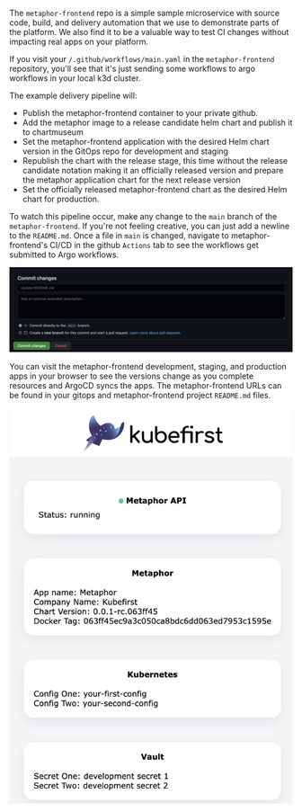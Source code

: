 The `metaphor-frontend` repo is a simple sample microservice with source code, build, and delivery automation that we use to demonstrate parts of the platform. We also find it to be a valuable way to test CI changes without impacting real apps on your platform.

If you visit your `/.github/workflows/main.yaml` in the `metaphor-frontend` repository, you'll see that it's just sending some workflows to argo workflows in your local k3d cluster.

The example delivery pipeline will:

- Publish the metaphor-frontend container to your private github.
- Add the metaphor image to a release candidate helm chart and publish it to chartmuseum
- Set the metaphor-frontend application with the desired Helm chart version in the GitOps repo for development and staging
- Republish the chart with the release stage, this time without the release candidate notation making it an officially released version and prepare the metaphor application chart for the next release version
- Set the officially released metaphor-frontend chart as the desired Helm chart for production.

To watch this pipeline occur, make any change to the `main` branch of the `metaphor-frontend`. If you're not feeling creative, you can just add a newline to the `README.md`. Once a file in `main` is changed, navigate to metaphor-frontend's CI/CD in the github `Actions` tab to see the workflows get submitted to Argo workflows.

![metaphor-readme-update](../../../img/kubefirst/local/metaphor-readme-update.png)

You can visit the metaphor-frontend development, staging, and production apps in your browser to see the versions change as you complete resources and ArgoCD syncs the apps. The metaphor-frontend URLs can be found in your gitops and metaphor-frontend project `README.md` files. 

![metaphor-frontend-development](../../../img/kubefirst/local/metaphor-frontend-development.png)

